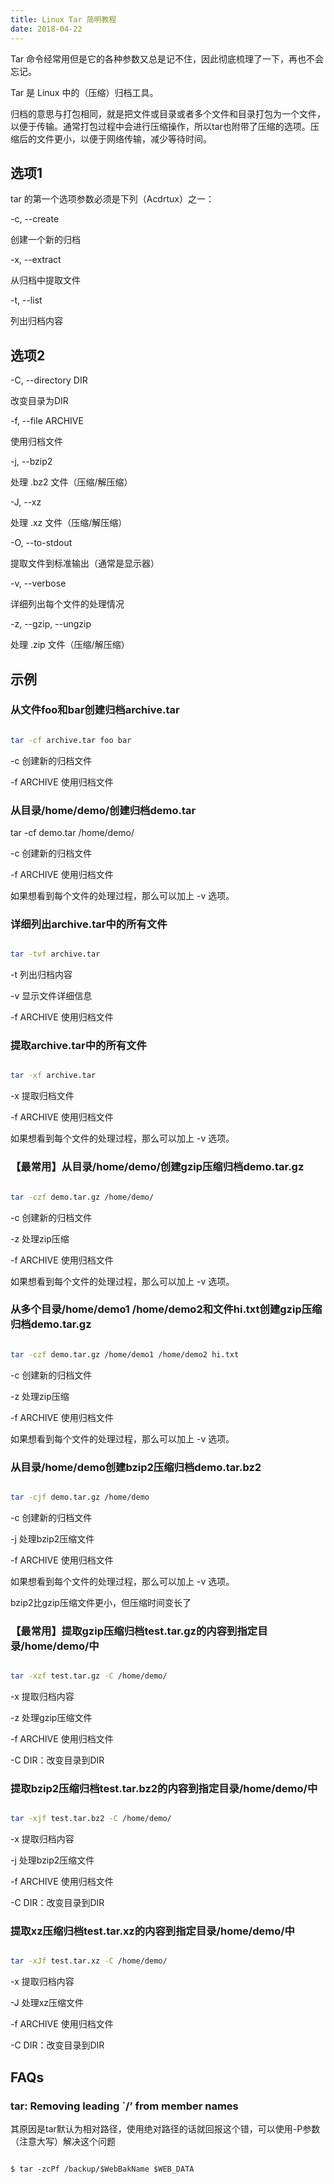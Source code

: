 ```yaml
---
title: Linux Tar 简明教程
date: 2018-04-22
---
```


Tar 命令经常用但是它的各种参数又总是记不住，因此彻底梳理了一下，再也不会忘记。

  

Tar 是 Linux 中的（压缩）归档工具。

  

归档的意思与打包相同，就是把文件或目录或者多个文件和目录打包为一个文件，以便于传输。通常打包过程中会进行压缩操作，所以tar也附带了压缩的选项。压缩后的文件更小，以便于网络传输，减少等待时间。

  

## 选项1

tar 的第一个选项参数必须是下列（Acdrtux）之一：

  

-c, --create

创建一个新的归档

-x, --extract

从归档中提取文件

-t, --list

列出归档内容

  

## 选项2

  

-C, --directory DIR

改变目录为DIR

-f, --file ARCHIVE

使用归档文件

-j, --bzip2

处理 .bz2 文件（压缩/解压缩）

-J, --xz

处理 .xz 文件（压缩/解压缩）

-O, --to-stdout

提取文件到标准输出（通常是显示器）

-v, --verbose

详细列出每个文件的处理情况

-z, --gzip, --ungzip

处理 .zip 文件（压缩/解压缩）

  
  

## 示例

  

### 从文件foo和bar创建归档archive.tar

``` sh

tar -cf archive.tar foo bar

```

-c 创建新的归档文件

-f ARCHIVE 使用归档文件

  

### 从目录/home/demo/创建归档demo.tar

tar -cf demo.tar /home/demo/

-c 创建新的归档文件

-f ARCHIVE 使用归档文件

如果想看到每个文件的处理过程，那么可以加上 -v 选项。

  

### 详细列出archive.tar中的所有文件

``` sh

tar -tvf archive.tar

```

-t 列出归档内容

-v 显示文件详细信息

-f ARCHIVE 使用归档文件

  

### 提取archive.tar中的所有文件

``` sh

tar -xf archive.tar

```

-x 提取归档文件

-f ARCHIVE 使用归档文件

如果想看到每个文件的处理过程，那么可以加上 -v 选项。

  

### 【最常用】从目录/home/demo/创建gzip压缩归档demo.tar.gz

``` sh

tar -czf demo.tar.gz /home/demo/

```

-c 创建新的归档文件

-z 处理zip压缩

-f ARCHIVE 使用归档文件

如果想看到每个文件的处理过程，那么可以加上 -v 选项。

  

### 从多个目录/home/demo1 /home/demo2和文件hi.txt创建gzip压缩归档demo.tar.gz

``` sh

tar -czf demo.tar.gz /home/demo1 /home/demo2 hi.txt

```

-c 创建新的归档文件

-z 处理zip压缩

-f ARCHIVE 使用归档文件

如果想看到每个文件的处理过程，那么可以加上 -v 选项。

  

### 从目录/home/demo创建bzip2压缩归档demo.tar.bz2

``` sh

tar -cjf demo.tar.gz /home/demo

```

-c 创建新的归档文件

-j 处理bzip2压缩文件

-f ARCHIVE 使用归档文件

如果想看到每个文件的处理过程，那么可以加上 -v 选项。

bzip2比gzip压缩文件更小，但压缩时间变长了

  

### 【最常用】提取gzip压缩归档test.tar.gz的内容到指定目录/home/demo/中

``` sh

tar -xzf test.tar.gz -C /home/demo/

```

-x 提取归档内容

-z 处理gzip压缩文件

-f ARCHIVE 使用归档文件

-C DIR：改变目录到DIR

  

### 提取bzip2压缩归档test.tar.bz2的内容到指定目录/home/demo/中

``` sh

tar -xjf test.tar.bz2 -C /home/demo/

```

-x 提取归档内容

-j 处理bzip2压缩文件

-f ARCHIVE 使用归档文件

-C DIR：改变目录到DIR

  

### 提取xz压缩归档test.tar.xz的内容到指定目录/home/demo/中

``` sh

tar -xJf test.tar.xz -C /home/demo/

```

-x 提取归档内容

-J 处理xz压缩文件

-f ARCHIVE 使用归档文件

-C DIR：改变目录到DIR

  

## FAQs

### tar: Removing leading `/’ from member names

其原因是tar默认为相对路径，使用绝对路径的话就回报这个错，可以使用-P参数（注意大写）解决这个问题

``` shell

$ tar -zcPf /backup/$WebBakName $WEB_DATA

```